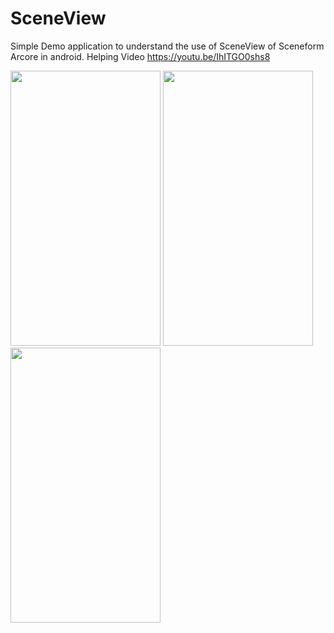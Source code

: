 # SceneView

Simple Demo application to understand the use of SceneView of Sceneform Arcore in android. Helping Video https://youtu.be/IhITGO0shs8

<img src="https://github.com/chnouman/SceneView/blob/master/first.png" height="440" width="240">

<img src="https://github.com/chnouman/SceneView/blob/master/second.png" height="440" width="240">

<img src="https://github.com/chnouman/SceneView/blob/master/third.png" height="440" width="240">
